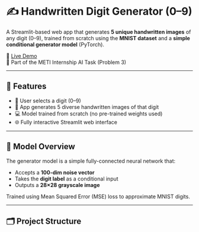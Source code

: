 
# ✍️ Handwritten Digit Generator (0–9)

A Streamlit-based web app that generates **5 unique handwritten images** of any digit (0–9), trained from scratch using the **MNIST dataset** and a **simple conditional generator model** (PyTorch).

🔗 [Live Demo](https://your-app-link.streamlit.app)  
📄 Part of the METI Internship AI Task (Problem 3)

---

## 🚀 Features

- 🔢 User selects a digit (0–9)
- 🧠 App generates 5 diverse handwritten images of that digit
- 💻 Model trained from scratch (no pre-trained weights used)
- 🌐 Fully interactive Streamlit web interface

---

## 🧠 Model Overview

The generator model is a simple fully-connected neural network that:
- Accepts a **100-dim noise vector**
- Takes the **digit label** as a conditional input
- Outputs a **28×28 grayscale image**

Trained using Mean Squared Error (MSE) loss to approximate MNIST digits.

---

## 🗂️ Project Structure

